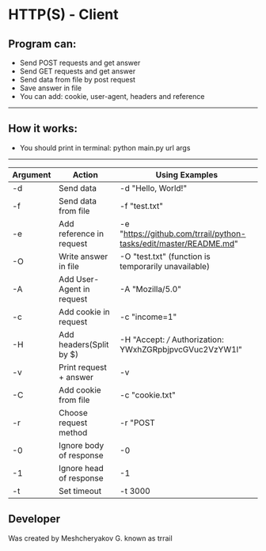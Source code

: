 
# HTTP(S) - Client 

## Program can:
* Send POST requests and get answer
* Send GET requests and get answer
* Send data from file by post request
* Save answer in file
* You can add: cookie, user-agent, headers and reference 
-----------------------------------------------------------------------------------------------------------------------------------  
## How it works:
* You should print in terminal: python main.py url args
-----------------------------------------------------------------------------------------------------------------------------------

| Argument |                 Action              |                               Using Examples                     | 
|----------|-------------------------------------|------------------------------------------------------------------|
|    -d    |            Send data                | -d "Hello, World!"                                               |
|    -f    |         Send data from file         | -f "test.txt"                                                    |
|    -e    |       Add reference in request      | -e "https://github.com/trrail/python-tasks/edit/master/README.md"|
|    -O    |         Write answer in file        | -O "test.txt"   (function is temporarily unavailable)            |
|    -A    |       Add User-Agent in request     | -A "Mozilla/5.0"                                                 |
|    -c    |         Add cookie in request       | -c "income=1"                                                    |
|    -H    |         Add headers(Split by $)     | -H "Accept: */* Authorization: YWxhZGRpbjpvcGVuc2VzYW1l"         |                            
|    -v    |        Print request + answer       | -v                                                               |
|    -C    |         Add cookie from file        | -c "cookie.txt"                                                  |
|    -r    |         Choose request method       | -r "POST|PUNCH|CONNECT|DELETE|OPTION|PUT| etc"                   |
|    -0    |         Ignore body of response     | -0                                                               |
|    -1    |         Ignore head of response     | -1                                                               |
|    -t    |            Set timeout              | -t 3000                                                          |

## Developer
  Was created by Meshcheryakov G. known as trrail


